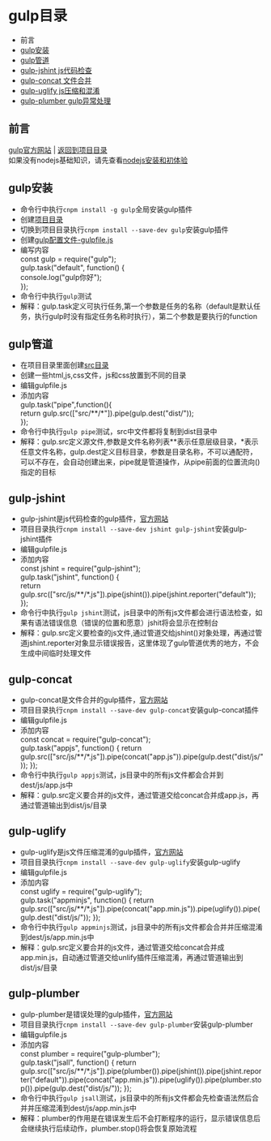 # gulp目录
- 前言
- [gulp安装](#gulp安装)
- [gulp管道](#gulp管道)
- [gulp-jshint js代码检查](#gulp-jshint)
- [gulp-concat 文件合并](#gulp-concat)
- [gulp-uglify js压缩和混淆](#gulp-uglify)
- [gulp-plumber gulp异常处理](#gulp-plumber)
## 前言
[gulp官方网站](http://www.gulpjs.com.cn/) | [返回到项目目录](README.md)  
如果没有nodejs基础知识，请先查看[nodejs安装和初体验](Nodejs.md)  

## gulp安装
- 命令行中执行`cnpm install -g gulp`全局安装gulp插件
- 创建[项目目录](study/gulp/)
- 切换到项目目录执行`cnpm install --save-dev gulp`安装gulp插件
- 创建[gulp配置文件-gulpfile.js](study/gulp/gulpfile.js)
- 编写内容  
    const gulp = require("gulp");  
    gulp.task("default", function() {  
     console.log("gulp你好");  
    }); 
- 命令行中执行`gulp`测试
- 解释：gulp.task定义可执行任务,第一个参数是任务的名称（default是默认任务，执行gulp时没有指定任务名称时执行），第二个参数是要执行的function

## gulp管道
- 在项目目录里面创建[src目录](study/gulp/src)  
- 创建一些html,js,css文件，js和css放置到不同的目录  
- 编辑gulpfile.js  
- 添加内容  
    gulp.task("pipe",function(){  
        return gulp.src(["src/\*\*/\*"]).pipe(gulp.dest("dist/"));  
    });  
- 命令行中执行`gulp pipe`测试，src中文件都将复制到dist目录中
- 解释：gulp.src定义源文件,参数是文件名称列表\*\*表示任意层级目录，\*表示任意文件名称，gulp.dest定义目标目录，参数是目录名称，不可以通配符，可以不存在，会自动创建出来，pipe就是管道操作，从pipe前面的位置流向()指定的目标

## gulp-jshint
- gulp-jshint是js代码检查的gulp插件，[官方网站](https://www.npmjs.com/package/gulp-jshint)
- 项目目录执行`cnpm install --save-dev jshint gulp-jshint`安装gulp-jshint插件
- 编辑gulpfile.js  
- 添加内容  
    const jshint = require("gulp-jshint");  
    gulp.task("jshint", function() {  
        return gulp.src(["src/js/\*\*/\*.js"]).pipe(jshint()).pipe(jshint.reporter("default"));  
    });    
- 命令行中执行`gulp jshint`测试，js目录中的所有js文件都会进行语法检查，如果有语法错误信息（错误的位置和愿意）jshit将会显示在控制台
- 解释：gulp.src定义要检查的js文件,通过管道交给jshint()对象处理，再通过管道jshint.reporter对象显示错误报告，这里体现了gulp管道优秀的地方，不会生成中间临时处理文件

## gulp-concat
- gulp-concat是文件合并的gulp插件，[官方网站](https://www.npmjs.com/package/gulp-concat)
- 项目目录执行`cnpm install --save-dev gulp-concat`安装gulp-concat插件
- 编辑gulpfile.js  
- 添加内容  
     const concat = require("gulp-concat");  
     gulp.task("appjs", function() {
         return gulp.src(["src/js/\*\*/\*.js"]).pipe(concat("app.js")).pipe(gulp.dest("dist/js/"));
     });
- 命令行中执行`gulp appjs`测试，js目录中的所有js文件都会合并到dest/js/app.js中
- 解释：gulp.src定义要合并的js文件，通过管道交给concat合并成app.js，再通过管道输出到dist/js/目录

## gulp-uglify
- gulp-uglify是js文件压缩混淆的gulp插件，[官方网站](https://www.npmjs.com/package/gulp-uglify)
- 项目目录执行`cnpm install --save-dev gulp-uglify`安装gulp-uglify
- 编辑gulpfile.js  
- 添加内容  
     const uglify = require("gulp-uglify");  
     gulp.task("appminjs", function() {
         return gulp.src(["src/js/\*\*/\*.js"]).pipe(concat("app.min.js")).pipe(uglify()).pipe(gulp.dest("dist/js/"));
     });  
- 命令行中执行`gulp appminjs`测试，js目录中的所有js文件都会合并并压缩混淆到dest/js/app.min.js中
- 解释：gulp.src定义要合并的js文件，通过管道交给concat合并成app.min.js，自动通过管道交给unlify插件压缩混淆，再通过管道输出到dist/js/目录  

## gulp-plumber
- gulp-plumber是错误处理的gulp插件，[官方网站](https://www.npmjs.com/package/gulp-plumber)
- 项目目录执行`cnpm install --save-dev gulp-plumber`安装gulp-plumber
- 编辑gulpfile.js  
- 添加内容  
     const plumber = require("gulp-plumber");  
     gulp.task("jsall", function() {
         return gulp.src(["src/js/\*\*/\*.js"]).pipe(plumber()).pipe(jshint()).pipe(jshint.reporter("default")).pipe(concat("app.min.js")).pipe(uglify()).pipe(plumber.stop()).pipe(gulp.dest("dist/js/"));
     });  
- 命令行中执行`gulp jsall`测试，js目录中的所有js文件都会先检查语法然后合并并压缩混淆到dest/js/app.min.js中
- 解释：plumber的作用是在错误发生后不会打断程序的运行，显示错误信息后会继续执行后续动作，plumber.stop()将会恢复原始流程  
